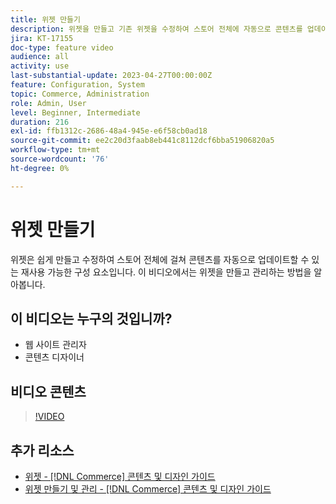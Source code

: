 ```yaml
---
title: 위젯 만들기
description: 위젯을 만들고 기존 위젯을 수정하여 스토어 전체에 자동으로 콘텐츠를 업데이트하는 방법에 대해 알아봅니다.
jira: KT-17155
doc-type: feature video
audience: all
activity: use
last-substantial-update: 2023-04-27T00:00:00Z
feature: Configuration, System
topic: Commerce, Administration
role: Admin, User
level: Beginner, Intermediate
duration: 216
exl-id: ffb1312c-2686-48a4-945e-e6f58cb0ad18
source-git-commit: ee2c20d3faab8eb441c8112dcf6bba51906820a5
workflow-type: tm+mt
source-wordcount: '76'
ht-degree: 0%

---
```


# 위젯 만들기

위젯은 쉽게 만들고 수정하여 스토어 전체에 걸쳐 콘텐츠를 자동으로 업데이트할 수 있는 재사용 가능한 구성 요소입니다. 이 비디오에서는 위젯을 만들고 관리하는 방법을 알아봅니다.

## 이 비디오는 누구의 것입니까?

- 웹 사이트 관리자
- 콘텐츠 디자이너

## 비디오 콘텐츠

>[!VIDEO](https://video.tv.adobe.com/v/3411059?quality=12&learn=on&captions=kor)

## 추가 리소스

- [위젯 - [!DNL Commerce] 콘텐츠 및 디자인 가이드](https://experienceleague.adobe.com/docs/commerce-admin/content-design/elements/widgets/widgets.html?lang=ko)
- [위젯 만들기 및 관리 - [!DNL Commerce] 콘텐츠 및 디자인 가이드](https://experienceleague.adobe.com/docs/commerce-admin/content-design/elements/widgets/widget-create.html?lang=ko)
